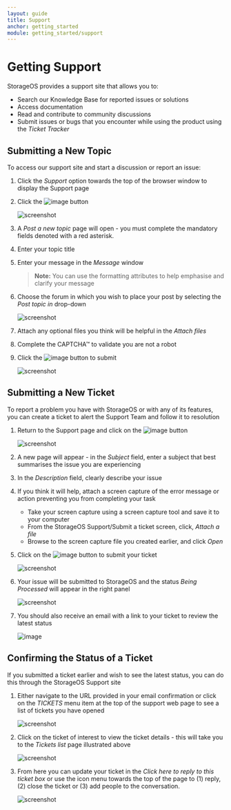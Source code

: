 ```yaml
---
layout: guide
title: Support
anchor: getting_started
module: getting_started/support
---
```


# Getting Support

StorageOS provides a support site that allows you to:

* Search our Knowledge Base for reported issues or solutions
* Access documentation
* Read and contribute to community discussions
* Submit issues or bugs that you encounter while using the product using the *Ticket Tracker*

## Submitting a New Topic

To access our support site and start a discussion or report an issue:

1. Click the *Support* option towards the top of the browser window to display the Support page
2. Click the ![image](/images/docs/overview/startnewtopic.png) button

   ![screenshot](/images/docs/overview/support-01.png)

3. A *Post a new topic* page will open - you must complete the mandatory fields denoted with a red asterisk.
4. Enter your topic title
5. Enter your message in the *Message* window

   >**Note:** You can use the formatting attributes to help emphasise and clarify your message

6. Choose the forum in which you wish to place your post by selecting the *Post topic in* drop-down

   ![screenshot](/images/docs/overview/support-02.png)

7. Attach any optional files you think will be helpful in the *Attach files*
8. Complete the CAPTCHA&trade; to validate you are not a robot
9. Click the ![image](/images/docs/overview/save.png) button to submit

   ![screenshot](/images/docs/overview/support-03.png)

## Submitting a New Ticket

To report a problem you have with StorageOS or with any of its features, you can create a ticket to alert the Support Team and follow it to resolution

1. Return to the Support page and click on the ![image](/images/docs/overview/newticket.png) button

   ![screenshot](/images/docs/overview/support-04.png)

2. A new page will appear - in the *Subject* field, enter a subject that best summarises the issue you are experiencing
3. In the *Description* field, clearly describe your issue
4. If you think it will help, attach a screen capture of the error message or action preventing you from completing your task
   * Take your screen capture using a screen capture tool and save it to your computer
   * From the StorageOS Support/Submit a ticket screen, click, *Attach a file*
   * Browse to the screen capture file you created earlier, and click *Open*
5. Click on the ![image](/images/docs/overview/submit.png) button to submit your ticket

   ![screenshot](/images/docs/overview/support-05.png)

6. Your issue will be submitted to StorageOS and the status *Being Processed* will appear in the right panel

   ![screenshot](/images/docs/overview/support-06.png)

7. You should also receive an email with a link to your ticket to review the latest status

   ![image](/images/docs/overview/support-07.png)

## Confirming the Status of a Ticket

If you submitted a ticket earlier and wish to see the latest status, you can do this through the StorageOS Support site

1. Either navigate to the URL provided in your email confirmation or click on the *TICKETS* menu item at the top of the support web page to see a list of tickets  you have opened

   ![screenshot](/images/docs/overview/support-08.png)

2. Click on the ticket of interest to view the ticket details - this will take you to the *Tickets list* page illustrated above

   ![screenshot](/images/docs/overview/support-09.png)

3. From here you can update your ticket in the *Click here to reply to this ticket box* or use the icon menu towards the top of the page to (1) reply, (2) close the ticket or (3) add people to the conversation.

   ![screenshot](/images/docs/overview/support-10.png)

